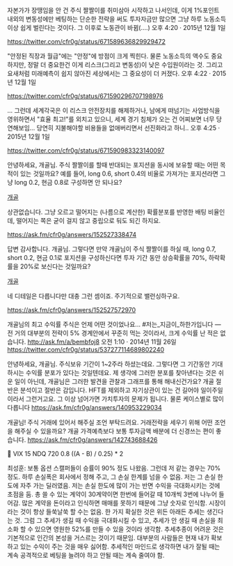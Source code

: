 자본가가 장땡임을 안 건 주식 짤짤이를 취미삼아 시작하고 나서인데, 이게 1%포인트 내외의 변동성에만 베팅하는 단순한 전략을 써도 투자자금만 많으면 그냥 하루 노동소득 이상 쉽게 벌린다는 것이다. 그 이후로 노동관이 바뀜(....) 오후 4:20 · 2015년 12월 1일

https://twitter.com/cfr0g/status/671589636829929472

"안정된 직장과 월급"에는 "안정"에 방점이 크게 찍힌다. 물론 노동소득의 액수도 중요하지만, 정말 더 중요한건 이게 리스크(그리고 변동성)이 낮은 수입원이라는 것. 그리고 요새처럼 미래예측이 쉽지 않아진 세상에서는 그 중요성이 더 커졌다. 오후 4:22 · 2015년 12월 1일

https://twitter.com/cfr0g/status/671590296707198976

... 그런데 세계각국은 이 리스크 안전장치를 해제하거나, 남에게 떠넘기는 사업방식을 영위하면서 "효율 최고!"를 외치고 있으니, 세계 경기 침체가 오는 건 어찌보면 너무 당연해보임... 당연히 지불해야할 비용들을 없애버리면서 선진화라고 하니.. 오후 4:25 · 2015년 12월 1일

https://twitter.com/cfr0g/status/671590983323140097

안녕하세요, 개골님. 주식 짤짤이를 할때 반대되는 포지션을 동시에 보유할 때는 어떤 목적이 있는 것일까요? 예를 들어, long 0.6, short 0.4의 비율로 가져가는 포지션라면 그냥 long 0.2, 현금 0.8로 구성하면 안 되나요?

[개골](https://ask.fm/cfr0g)

상관없습니다. 그냥 오르고 떨어지는 (나름으로 계산한) 확률분포를 반영한 배팅 비율인데, 떨어지는 쪽은 굳이 걸지 않고 중립으로 둬도 되긴 하지요.

https://ask.fm/cfr0g/answers/152527338474

답변 감사합니다. 개골님. 그렇다면 만약 개골님이 주식 짤짤이를 하실 때, long 0.7, short 0.2, 현금 0.1로 포지션을 구성하신다면 투자 기간 동안 상승확률을 70%, 하락확률을 20%로 보신다는 것일까요?

[개골](https://ask.fm/cfr0g)

네 디테일은 다릅니다만 대충 그런 셈이죠. 주기적으로 밸런싱하구요.

https://ask.fm/cfr0g/answers/152527572970

개골님의 최고 수익률 주식은 언제 어떤 것이었나요... #저는_지금이_하한가입니다 — 전 거의 대부분의 전략이 5% 경계안에서 꾸준히 먹는 것이라서, 크게 수익률 난 적은 없습니다. http://ask.fm/a/bembfoj8 오전 1:10 · 2014년 11월 26일 https://twitter.com/cfr0g/status/537277114689802240

안녕하세요, 개골님. 주식보유 기간이 1~2주라 하셨는데요. 그렇다면 그 기간동안 기대하시는 수익률 분포가 있다는 것일텐데요. 제 생각에 그러한 분포를 찾아낸다는 것은 쉬운 일이 아닌데, 개골님은 그러한 발견을 관찰과 그래프를 통해 해내신건가요? 개골 절반은 분석이고 절반은 감입니다. HFT를 제외하고 자기상관이 있는 건 길어야 일이주일이라서 그런거고요. 그 이상 넘어가면 가치투자의 문제가 됩니다. 물론 케이스별로 많이 다릅니다 https://ask.fm/cfr0g/answers/140953229034

개골님! 주식 거래에 있어서 해주실 조언 부탁드려요. 거래전략을 세우기 위해 어떤 조언을 해주실 수 있을까요? 개골 가격예측보다 보통 투자금액 배분에 더 신경쓰는 편이 좋습니다. https://ask.fm/cfr0g/answers/142743688426



🚀 VIX 15 NDQ 720 0.8 ((A - B) / 0.25) * 2

최성훈: 보통 옵션 스캘퍼들이 승률이 90% 정도 나왔음. 그런데 저 같는 경우는 70% 정도. 하루 손실폭은 회사에서 정해 주고, 그 손실 한계를 넘을 수 없음. 저는 그 손실 한도에 자주 가는 딜러였음. 저는 손실 한도에 많이 가는 반면 수익을 극대화시키는 것에 초점을 둠. 총 쓸 수 있는 계약이 30계약이면 한번에 들어갈 때 10개씩 3번에 나누어 들어감. 많은 계약을 돈이라고 인식하면 매매를 못하기 때문에 그냥 숫자로 인식함. 시장이라는 것이 항상 들쑥날쑥 할 수는 없음. 한 가지 확실한 것은 위든 아래든 추세는 생긴다는 것. 그럼 그 추세가 생길 때 수익을 극대화시킬 수 있고, 추세가 안 생길 때 손실을 최소화 할 수 있으면 영원한 52%를 만들 수 있을 것이라 생각함. 추세추종이 어려운 것은 기본적으로 인간의 본성을 거스르는 것이기 때문임. 대부분의 사람들은 현재 내가 확보하고 있는 수익이 주는 것을 매우 싫어함. 추세적인 마인드로 생각하면 내가 잘될 때는 계속 공격적으로 베팅을 늘려야 하고 안될 때는 계속 줄여야 함.